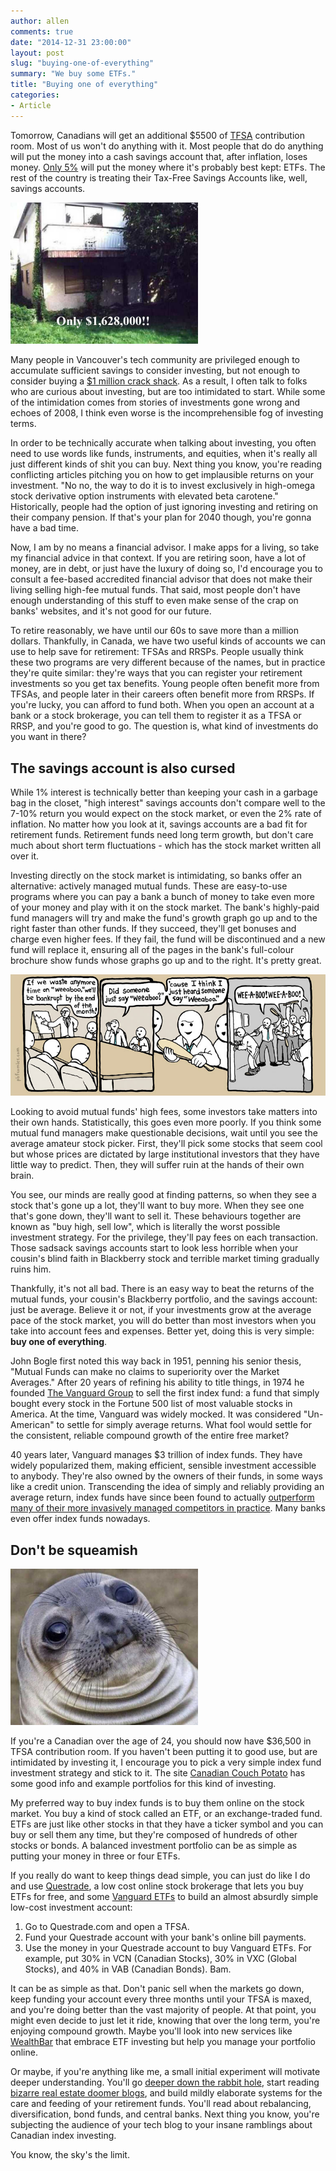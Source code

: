 ```yaml
---
author: allen
comments: true
date: "2014-12-31 23:00:00"
layout: post
slug: "buying-one-of-everything"
summary: "We buy some ETFs."
title: "Buying one of everything"
categories:
- Article
---
```


Tomorrow, Canadians will get an additional $5500 of [TFSA](http://en.wikipedia.org/wiki/Tax-Free_Savings_Account) contribution room. Most of us won't do anything with it. Most people that do do anything will put the money into a cash savings account that, after inflation, loses money. [Only 5%](http://newsroom.bmo.com/press-releases/bmo-annual-tfsa-report-tfsa-adoption-among-canadi-tsx-bmo-201312190918655001) will put the money where it's probably best kept: ETFs. The rest of the country is treating their Tax-Free Savings Accounts like, well, savings accounts.

<img src='/images/2014/mansion.jpg' width='300'>

Many people in Vancouver's tech community are privileged enough to accumulate sufficient savings to consider investing, but not enough to consider buying a [$1 million crack shack](http://www.crackshackormansion.com/). As a result, I often talk to folks who are curious about investing, but are too intimidated to start. While some of the intimidation comes from stories of investments gone wrong and echoes of 2008, I think even worse is the incomprehensible fog of investing terms.

In order to be technically accurate when talking about investing, you often need to use words like funds, instruments, and equities, when it's really all just different kinds of shit you can buy. Next thing you know, you're reading conflicting articles pitching you on how to get implausible returns on your investment. "No no, the way to do it is to invest exclusively in high-omega stock derivative option instruments with elevated beta carotene." Historically, people had the option of just ignoring investing and retiring on their company pension. If that's your plan for 2040 though, you're gonna have a bad time.

Now, I am by no means a financial advisor. I make apps for a living, so take my financial advice in that context. If you are retiring soon, have a lot of money, are in debt, or just have the luxury of doing so, I'd encourage you to consult a fee-based accredited financial advisor that does not make their living selling high-fee mutual funds. That said, most people don't have enough understanding of this stuff to even make sense of the crap on banks' websites, and it's not good for our future.

To retire reasonably, we have until our 60s to save more than a million dollars. Thankfully, in Canada, we have two useful kinds of accounts we can use to help save for retirement: TFSAs and RRSPs. People usually think these two programs are very different because of the names, but in practice they're quite similar: they're ways that you can register your retirement investments so you get tax benefits. Young people often benefit more from TFSAs, and people later in their careers often benefit more from RRSPs. If you're lucky, you can afford to fund both. When you open an account at a bank or a stock brokerage, you can tell them to register it as a TFSA or RRSP, and you're good to go. The question is, what kind of investments do you want in there?

## The savings account is also cursed

While 1% interest is technically better than keeping your cash in a garbage bag in the closet, "high interest" savings accounts don't compare well to the 7-10% return you would expect on the stock market, or even the 2% rate of inflation. No matter how you look at it, savings accounts are a bad fit for retirement funds. Retirement funds need long term growth, but don't care much about short term fluctuations - which has the stock market written all over it.

Investing directly on the stock market is intimidating, so banks offer an alternative: actively managed mutual funds. These are easy-to-use programs where you can pay a bank a bunch of money to take even more of your money and play with it on the stock market. The bank's highly-paid fund managers will try and make the fund's growth graph go up and to the right faster than other funds. If they succeed, they'll get bonuses and charge even higher fees. If they fail, the fund will be discontinued and a new fund will replace it, ensuring all of the pages in the bank's full-colour brochure show funds whose graphs go up and to the right. It's pretty great.

<a href='http://www.pbfcomics.com/71/'><img src='/images/2014/weeaboo.jpg'></a>

Looking to avoid mutual funds' high fees, some investors take matters into their own hands.  Statistically, this goes even more poorly. If you think some mutual fund managers make questionable decisions, wait until you see the average amateur stock picker. First, they'll pick some stocks that seem cool but whose prices are dictated by large institutional investors that they have little way to predict. Then, they will suffer ruin at the hands of their own brain.

You see, our minds are really good at finding patterns, so when they see a stock that's gone up a lot, they'll want to buy more. When they see one that's gone down, they'll want to sell it. These behaviours together are known as "buy high, sell low", which is literally the worst possible investment strategy. For the privilege, they'll pay fees on each transaction. Those sadsack savings accounts start to look less horrible when your cousin's blind faith in Blackberry stock and terrible market timing gradually ruins him.

Thankfully, it's not all bad. There is an easy way to beat the returns of the mutual funds, your cousin's Blackberry portfolio, and the savings account: just be average. Believe it or not, if your investments grow at the average pace of the stock market, you will do better than most investors when you take into account fees and expenses. Better yet, doing this is very simple: **buy one of everything**.

John Bogle first noted this way back in 1951, penning his senior thesis, "Mutual Funds can make no claims to superiority over the Market Averages." After 20 years of refining his ability to title things, in 1974 he founded [The Vanguard Group](http://en.wikipedia.org/wiki/The_Vanguard_Group) to sell the first index fund: a fund that simply bought every stock in the Fortune 500 list of most valuable stocks in America. At the time, Vanguard was widely mocked. It was considered "Un-American" to settle for simply average returns. What fool would settle for the consistent, reliable compound growth of the entire free market?

40 years later, Vanguard manages $3 trillion of index funds. They have  widely popularized them, making efficient, sensible investment accessible to anybody. They're also owned by the owners of their funds, in some ways like a credit union. Transcending the idea of simply and reliably providing an average return, index funds have since been found to actually [outperform many of their more invasively managed competitors in practice](http://www.etf.com/sections/index-investor-corner/20951-swedroe-indexing-no-average-experience.html). Many banks even offer index funds nowadays.

## Don't be squeamish

<img src='/images/2014/squeam.jpg' width='300'>

If you're a Canadian over the age of 24, you should now have $36,500 in TFSA contribution room. If you haven't been putting it to good use, but are intimidated by investing it, I encourage you to pick a very simple index fund investment strategy and stick to it. The site [Canadian Couch Potato](http://canadiancouchpotato.com/couch-potato-faq/) has some good info and example portfolios for this kind of investing.

My preferred way to buy index funds is to buy them online on the stock market. You buy a kind of stock called an ETF, or an exchange-traded fund. ETFs are just like other stocks in that they have a ticker symbol and you can buy or sell them any time, but they're composed of hundreds of other stocks or bonds. A balanced investment portfolio can be as simple as putting your money in three or four ETFs.

If you really do want to keep things dead simple, you can just do like I do and use [Questrade](http://questrade.com), a low cost online stock brokerage that lets you buy ETFs for free, and some [Vanguard ETFs](https://www.vanguardcanada.ca/individual/etfs/etfs.htm) to build an almost absurdly simple low-cost investment account:

1. Go to Questrade.com and open a TFSA.
2. Fund your Questrade account with your bank's online bill payments.
3. Use the money in your Questrade account to buy Vanguard ETFs. For example, put 30% in VCN (Canadian Stocks), 30% in VXC (Global Stocks), and 40% in VAB (Canadian Bonds). Bam.

It can be as simple as that. Don't panic sell when the markets go down, keep funding your account every three months until your TFSA is maxed, and you're doing better than the vast majority of people. At that point, you might even decide to just let it ride, knowing that over the long term, you're enjoying compound growth. Maybe you'll look into new services like [WealthBar](https://www.wealthbar.com/) that embrace ETF investing but help you manage your portfolio online.

Or maybe, if you're anything like me, a small initial experiment will motivate deeper understanding. You'll go [deeper down the rabbit hole](http://canadiancouchpotato.com/couch-potato-faq/), start reading [bizarre real estate doomer blogs](http://www.greaterfool.ca/), and build mildly elaborate systems for the care and feeding of your retirement funds. You'll read about rebalancing, diversification, bond funds, and central banks. Next thing you know, you're subjecting the audience of your tech blog to your insane ramblings about Canadian index investing.

You know, the sky's the limit.
